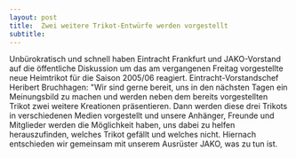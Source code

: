 ```yaml
---
layout: post
title:  Zwei weitere Trikot-Entwürfe werden vorgestellt
subtitle:  
---
```


Unbürokratisch und schnell haben Eintracht Frankfurt und JAKO-Vorstand auf die öffentliche Diskussion um das am vergangenen Freitag vorgestellte neue Heimtrikot für die Saison 2005/06 reagiert. Eintracht-Vorstandschef Heribert Bruchhagen: "Wir sind gerne bereit, uns in den nächsten Tagen ein Meinungsbild zu machen und werden neben dem bereits vorgestellten Trikot zwei weitere Kreationen präsentieren. Dann werden diese drei Trikots in verschiedenen Medien vorgestellt und unsere Anhänger, Freunde und Mitglieder werden die Möglichkeit haben, uns dabei zu helfen herauszufinden, welches Trikot gefällt und welches nicht. Hiernach entschieden wir gemeinsam mit unserem Ausrüster JAKO, was zu tun ist.


